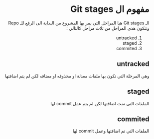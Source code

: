 <div dir=rtl>

# مفهوم ال Git stages

الـ Git stages هيا المراحل التي يمر بها المشروع من البداية الى الرفع للـ Repo
<br/>
وتتكون هذي المراحل من ثلاث مراحل كالتالي :

1. untracked
2. staged
3. commited
   <br/>

## untracked

وهي المرحلة التي تكون بها ملفات معدلة او محذوفه او مضافه لكن لم يتم اضافتها
<br/>

## staged

الملفات التي تمت اضافتها لكن لم يتم عمل commit لها
<br/>

## commited

الملفات التي تم اضافتها وعمل commit لها

</div>
